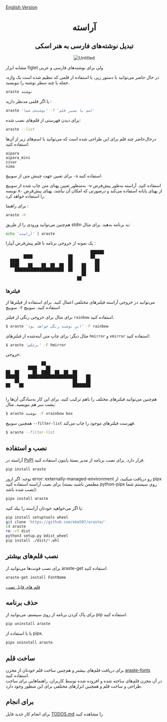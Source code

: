 [English Version](./README_EN.md)

<div align="center">
  <h1> آراسته </h1>
  <h2> تبدیل نوشته‌های فارسی به هنر اسکی </h2>

![Untitled](https://github.com/nimafanniasl/araste/assets/76901932/bcaa04fa-318f-4ee8-9b79-d2cc5cc79bbb)


</div>


مشابه ابزار figlet ولی برای نوشته‌های فارسی و عربی


در حال حاضر می‌توانید با دستور زیر، با استفاده از قلمی که تنظیم شده است یک واژه، جمله یا چند سطر نوشته را بنویسید.  

```bash
araste ‌نوشته
```
یا اگر قلمی مدنظر دارید :
```bash
araste 'نوشته‌ی شما' -f 'اسم یا مسیر قلم'
```

برای دیدن فهرستی از قلم‌های نصب‌ شده:

```bash
araste --list
```

درحال‌حاضر چند قلم برای این طراحی شده است که می‌توانید با اسم‌های زیر از آن‌ها استفاده کنید:
```
aipara
aipara_mini
zivar
nima
```

برای تعیین جهت چینش متن از سوییچ ‪`-a`‬ استفاده کنید.

به‌منظور تعیین پهنای متن چاپ شده از سوییچ ‪`-w`‬ استفاده کنید. آراسته به‌طور پیش‌فرض از پهنای پایانه استفاده می‌کند و درصورتی که امکان آن نباشد، پهنای پیش‌فرض ۸۰ نویسه را استفاده خواهد کرد.

برای راهنما :
```bash
araste -h
```

هم‌چنین می‌توانید ورودی را از طریق stdin به برنامه بدهید. برای مثال:

```bash
echo 'آراسته' | araste
```

یک نمونه از خروجی برنامه با قلم پیش‌فرض آیپارا :
```
                                      ██████
        ████                ██        ██
  ████                      ██          ██
  ████    ██    ██  ██  ██  ██    ██    ██
    ██████████████████████  ██    ██    ██
                                  ██
                                ██
```

### فیلترها

می‌توانید در خروجی آراسته فیلترهای مختلفی اعمال کنید. برای استفاده از فیلترها از سوییچ ‪`-F`‬ استفاده کنید. سوییچ 

برای مثال برای خروجی رنگی از فیلتر `rainbow` استفاده کنید.

```bash
$ araste 'این نوشته رنگی خواهد بود' -F rainbow
```

مثال دیگر: برای چاپ متن آینه‌شده از فیلترهای `hmirror` و `vmirror` استفاده کنید:

```bash
$ araste 'برعکس' -F hmirror
```

خروجی:

```
                ██                      
          ████    ██                    
██  ██      ██  ████  ██  ██  ██        
██████    ██████████████████████    ██  
    ██                        ██    ██  
██    ██                      ████████  
                                        
```

هم‌چنین می‌توانید فیلترهای مختلف را باهم ترکیب کنید. برای این کار به‌سادگی آن‌ها را پشت سر هم بنویسید. مثال:

```bash
$ araste نوشته -F vrainbow box
```

همچنین سوییچ ‪`--filter-list`‬ فهرست فیلترهای موجود را چاپ می‌کند.


```bash
$ araste --filter-list
```


## نصب و استفاده

آراسته در [PyPI](https://pypi.org/project/araste/) قرار دارد. برای نصب برنامه از مدیر بستهٔ پایتون استفاده کنید.

````bash
pip install araste
````
توجه: اگر ارور error: externally-managed-environment رو دریافت میکنید، از pipx برای نصب آراسته استفاده کنید (مطمعن باشید بسته python-pipx روی سیستم شما نصب شده باشد):
````bash
pipx install araste
````

یا اگر می‌خواهید خودتان آراسته را بیلد کنید:

```bash
pip install setuptools wheel
git clone 'https://github.com/ekm507/araste/'
cd araste
rm -rf dist
python3 setup.py bdist_wheel
pip install ./dist/*.whl
```

## نصب قلم‌های بیشتر
برای نصب فونت‌ها می‌توانید از araste-get استفاده کنید.
````bash
araste-get install FontName
````
[قلم های قابل نصب](https://github.com/ekm507/araste-fonts/blob/main/Fonts.md)

## حذف برنامه
برای پاک کردن برنامه از روی سیستم، می‌توانید از pip استفاده کنید.

````bash
pip uninstall araste
````
یا با استفاده از pipx.

````bash
pipx uninstall araste
````
## ساخت قلم

برای دریافت قلم‌های بیشتر و هم‌چنین ساخت قلم خودتان از مخزن [araste-fonts](https://github.com/ekm507/araste-fonts) استفاده کنید.  
در آن مخزن قلم‌های ساخته شده و افزوده شده توسط کاربران، راهنماهایی برای ساخت طراحی و ساخت قلم و همچنین ابزارهای مختلفی برای این منظور وجود دارد.

## برای انجام
برای انجام کار جدید فایل [TODOS.md](https://github.com/ekm507/araste/blob/main/TODOS.md) را مشاهده کنید
